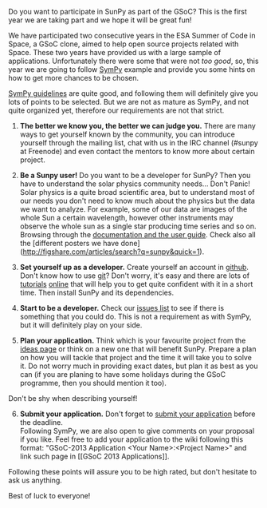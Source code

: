 Do you want to participate in SunPy as part of the GSoC? This is the first year we are taking part and we hope it will be great fun!

We have participated two consecutive years in the ESA Summer of Code in Space, a GSoC clone, aimed to
help open source projects related with Space.  These two years have provided us with a large sample of 
applications. Unfortunately there were some that were not _too good_, so, this year we are going to follow
[SymPy](http://sympy.org/) example and provide you some hints on how to get more chances to be chosen.

[SymPy guidelines](https://github.com/sympy/sympy/wiki/GSoC-2013-Application-Template) are quite good, and 
following them will definitely give you lots of points to be selected. But we are not as mature as SymPy,
and not quite organized yet, therefore our requirements are not that strict.

1. **The better we know you, the better we can judge you.**
  There are many ways to get yourself known by the community, you can introduce yourself through the 
mailing list, chat with us in the IRC channel (#sunpy at Freenode) and even contact the mentors to know
more about certain project.

2. **Be a Sunpy user!**
  Do you want to be a developer for SunPy? Then you have to understand the solar physics community needs... 
Don't Panic! Solar physics is a quite broad scientific area, but to understand most of our needs you don't
need to know much about the physics but the data we want to analyze. For example, some of our data are images of the whole Sun a certain wavelength, however other instruments may observe the whole sun as a single star producing time series and so on.  Browsing through the [documentation and the user guide](http://sunpy.readthedocs.org/en/latest/index.html).  Check also all the [different posters we have done]
(http://figshare.com/articles/search?q=sunpy&quick=1).

3. **Set yourself up as a developer.**
  Create yourself an account in [github](http://github.com).  Don't know how to use [git](http://www.git-scm.com/)? Don't worry, it's easy and there are lots of [tutorials](http://try.github.com) [online](http://gitimmersion.com/) that will help you to get quite confident with it in a short time.
Then install SunPy and its dependencies.

4. **Start to be a developer.**
  Check our [issues list](https://github.com/sunpy/sunpy/issues?labels=Feature+Request&state=open) to see
if there is something that you could do.  This is not a requirement as with SymPy, but it will definitely 
play on your side.

5. **Plan your application.**
  Think which is your favourite project from the [ideas page]() or think on a new one that will benefit
SunPy. Prepare a plan on how you will tackle that project and the time it will take you to solve it.  Do not worry much in providing exact dates, but plan it as best as you can (if you are planing to have some holidays during the GSoC programme, then you should mention it too). 

  Don't be shy when describing yourself!

6. **Submit your application.**
  Don't forget to [submit your application](http://www.google-melange.com) before the deadline.  
Following SymPy, we are also open to give comments on your proposal if you like.  Feel free to 
add your application to the wiki following this format: "GSoC-2013 Application \<Your Name\>:\<Project Name\>"
and link such page in [[GSoC 2013 Applications]].

Following these points will assure you to be high rated, but don't hesitate to ask us anything.

Best of luck to everyone!


